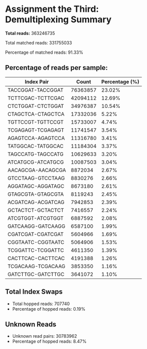 # Assignment the Third: Demultiplexing Summary


**Total reads:** 363246735

Total matched reads: 331755033

Percentage of matched reads: 91.33%

## Percentage of reads per sample: 

| Index Pair | Count | Percentage (%) |
|------------|-------|----------------|
| TACCGGAT-TACCGGAT | 76363857 | 23.02% |
| TCTTCGAC-TCTTCGAC | 42094112 | 12.69% |
| CTCTGGAT-CTCTGGAT | 34976387 | 10.54% |
| CTAGCTCA-CTAGCTCA | 17332036 | 5.22% |
| TGTTCCGT-TGTTCCGT | 15733007 | 4.74% |
| TCGAGAGT-TCGAGAGT | 11741547 | 3.54% |
| AGAGTCCA-AGAGTCCA | 11316780 | 3.41% |
| TATGGCAC-TATGGCAC | 11184304 | 3.37% |
| TAGCCATG-TAGCCATG | 10629633 | 3.20% |
| ATCATGCG-ATCATGCG | 10087503 | 3.04% |
| AACAGCGA-AACAGCGA | 8872034 | 2.67% |
| GTCCTAAG-GTCCTAAG | 8830276 | 2.66% |
| AGGATAGC-AGGATAGC | 8673180 | 2.61% |
| GTAGCGTA-GTAGCGTA | 8119243 | 2.45% |
| ACGATCAG-ACGATCAG | 7942853 | 2.39% |
| GCTACTCT-GCTACTCT | 7416557 | 2.24% |
| ATCGTGGT-ATCGTGGT | 6887592 | 2.08% |
| GATCAAGG-GATCAAGG | 6587100 | 1.99% |
| CGATCGAT-CGATCGAT | 5604966 | 1.69% |
| CGGTAATC-CGGTAATC | 5064906 | 1.53% |
| TCGGATTC-TCGGATTC | 4611350 | 1.39% |
| CACTTCAC-CACTTCAC | 4191388 | 1.26% |
| TCGACAAG-TCGACAAG | 3853350 | 1.16% |
| GATCTTGC-GATCTTGC | 3641072 | 1.10% |


## Total Index Swaps

- Total hopped reads: 707740
- Percentage of hopped reads: 0.19%

## Unknown Reads
- Unknown read pairs: 30783962
- Percentage of hopped reads: 8.47%


